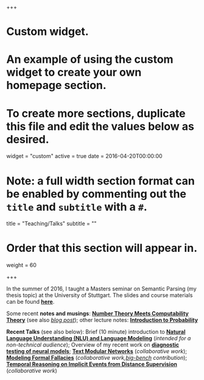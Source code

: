 +++
# Custom widget.
# An example of using the custom widget to create your own homepage section.
# To create more sections, duplicate this file and edit the values below as desired.
widget = "custom"
active = true
date = 2016-04-20T00:00:00

# Note: a full width section format can be enabled by commenting out the `title` and `subtitle` with a `#`.
title = "Teaching/Talks"
subtitle = ""

# Order that this section will appear in.
weight = 60

+++

In the summer of 2016, I taught a Masters seminar on Semantic Parsing
(my thesis topic) at the University of Stuttgart. The slides and
course materials can be found [**here**](https://www.krichardson.me/files/stuttgart_course.zip).


Some recent  **notes and musings**: [**Number Theory Meets Computability
Theory**](https://www.krichardson.me/files/h10.pdf) (see also
[*blog post*](https://www.krichardson.me/post/number_computability/));
other lecture notes: [**Introduction to Probability**](https://www.krichardson.me/files/probability.pdf)


**Recent Talks** (see also below): Brief (10 minute) introduction to
  [**Natural Language Understanding (NLU) and Language Modeling**](https://www.krichardson.me/files/nlu_lm.pdf)
  (*intended for a non-technical audience*); Overview of my recent
  work on  [**diagnostic testing of neural models**](https://www.krichardson.me/files/probing.pdf);
  [**Text Modular Networks**](https://www.krichardson.me/files/TMNs_NAACL_final.pdf)
  (*collaborative work*);
  [**Modeling Formal Fallacies**](https://debatelab.github.io/journal/fallacies-for-big-bench.html)
  (*collaborative work,[big-bench](https://github.com/google/BIG-bench) contribution*);
  [**Temporal Reasoning on Implicit Events from Distance Supervision**](https://www.krichardson.me/files/NAACL21_temporal.pdf) (*collaborative work*)

